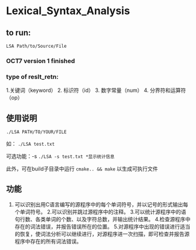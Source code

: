 # Lexical_Syntax_Analysis

## to run: 
`LSA Path/to/Source/File`

### OCT7 version 1 finished

### type of reslt_retn:
1.关键词（keyword）
2. 标识符（id）
3. 数字常量（num）
4. 分界符和运算符（op）

## 使用说明
    ./LSA PATH/TO/YOUR/FILE
如：
   `./LSA test.txt`

可选功能：-s
    `./LSA -s test.txt
    *显示统计信息`

此外，可在build子目录中运行
`cmake.. && make`
以生成可执行文件
## 功能
1. 可以识别出用C语言编写的源程序中的每个单词符号，并以记号的形式输出每个单词符号。
2.可以识别并跳过源程序中的注释。
3.可以统计源程序中的语句行数、各类单词的个数、以及字符总数，并输出统计结果。
4.检查源程序中存在的词法错误，并报告错误所在的位置。
5.对源程序中出现的错误进行适当的恢复，使词法分析可以继续进行，对源程序进一次扫描，即可检查并报告源程序中存在的所有词法错误。
